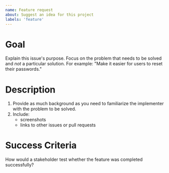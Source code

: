 ```yaml
---
name: Feature request
about: Suggest an idea for this project
labels: 'feature'
---
```


# Goal
Explain this issue's purpose. Focus on the problem that needs to be solved and *not* a particular solution. For example: "Make it easier for users to reset their passwords."

# Description
1. Provide as much background as you need to familiarize the implementer with the problem to be solved.
2. Include:
    * screenshots
    * links to other issues or pull requests

# Success Criteria
How would a stakeholder test whether the feature was completed successfully?
